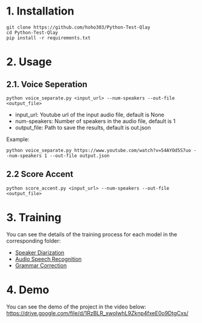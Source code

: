 # 1. Installation
```
git clone https://github.com/hoho303/Python-Test-Qlay
cd Python-Test-Qlay
pip install -r requirements.txt
```

# 2. Usage
## 2.1. Voice Seperation
```
python voice_separate.py <input_url> --num-speakers --out-file <output_file>
```
- input_url: Youtube url of the input audio file, default is None
- num-speakers: Number of speakers in the audio file, default is 1
- output_file: Path to save the results, default is out.json

Example:
```
python voice_separate.py https://www.youtube.com/watch?v=54AYOd5S7uo --num-speakers 1 --out-file output.json
```

## 2.2 Score Accent
```
python score_accent.py <input_url> --num-speakers --out-file <output_file>
```

# 3. Training
You can see the details of the training process for each model in the corresponding folder:
- [Speaker Diarization](spkd/README.md)
- [Audio Speech Recognition](asr/README.md)
- [Grammar Correction](grammar/README.md)

# 4. Demo
You can see the demo of the project in the video below:
https://drive.google.com/file/d/1RzBLR_xwoIwhL9Zknp4fxeE0o9DtgCxs/

